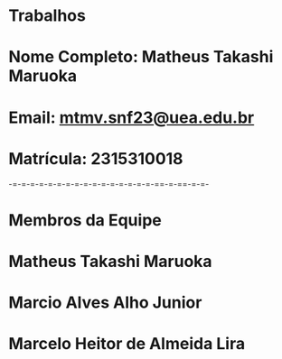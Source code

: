 # Trabalhos
# Nome Completo: Matheus Takashi Maruoka 
# Email: mtmv.snf23@uea.edu.br
# Matrícula: 2315310018
-=-=-=-=-=-=-=-=-=-=-=-=-=-=-=-=-==-=-==-=-=-
# Membros da Equipe
# Matheus Takashi Maruoka
# Marcio Alves Alho Junior
# Marcelo Heitor de Almeida Lira
